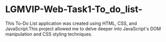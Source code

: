 # LGMVIP-Web-Task1-To_do_list-
This To-Do List application was created using HTML, CSS, and JavaScript.This project allowed me to delve deeper into JavaScript's DOM manipulation and CSS styling techniques.
